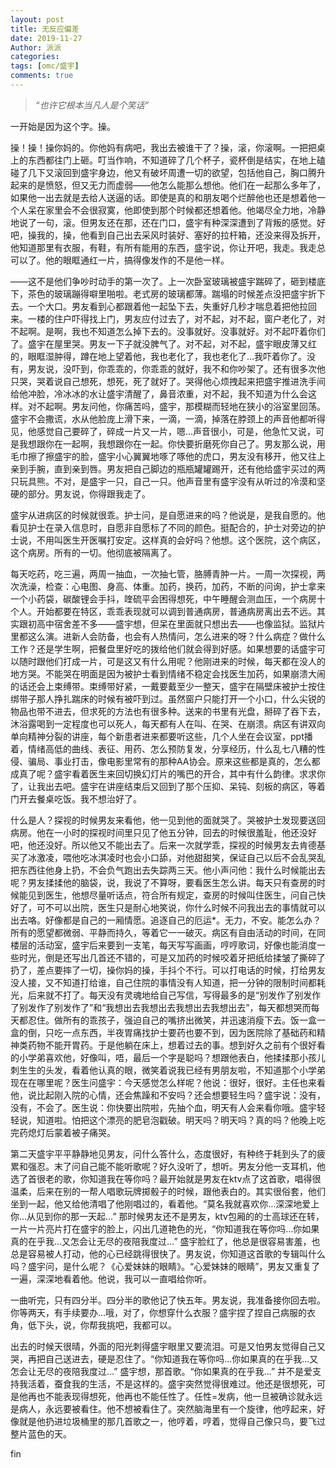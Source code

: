 ```yaml
---
layout: post
title: 无反应偏差
date: 2019-11-27
Author: 派派
categories: 
tags: [omc/盛宇]
comments: true
---
```


> *“也许它根本当凡人是个笑话”*

一开始是因为这个字。操。

操！操！操你妈的。你他妈有病吧，我出去被谁干了？操，滚，你滚啊。一把把桌上的东西都往门上砸。叮当作响，不知道碎了几个杯子，瓷杯倒是结实，在地上磕碰了几下又滚回到盛宇身边，他又有破坏周遭一切的欲望，包括他自己，胸口腾升起来的是愤怒，但又无力而虚弱——他怎么能那么想他。他们在一起那么多年了，如果他一出去就是去给人送逼的话。即使是真的和朋友喝个烂醉他也还是想着他一个人呆在家里会不会很寂寞，他即使到那个时候都还想着他。他竭尽全力地，冷静地说了一句，滚。但男友还在那，还在门口，盛宇有种深深遭到了背叛的感觉。好吧，操我的，操，他看到自己出去采风时装好、塞好的拉杆箱，还没来得及拆开，他知道那里有衣服，有鞋，有所有能用的东西，盛宇说，你让开吧，我走。我走总可以了。他的眼眶通红一片，搞得像发作的不是他一样。

——这不是他们争吵时动手的第一次了。上一次卧室玻璃被盛宇踹碎了，砸到楼底下，茶色的玻璃蹦得噼里啪啦。老式房的玻璃都薄。踹塌的时候差点没把盛宇折下去。一个大口。男友看到心都跟着他一起坠下去，失重好几秒才喘息着把他拉回来。一楼的住户吓得找上门，男友应付过去了，对不起，对不起，窗户老化了，对不起啊。是啊，我也不知道怎么掉下去的。没事就好。没事就好。对不起吓着你们了。盛宇在屋里哭。男友一下子就没脾气了。对不起，对不起，盛宇眼皮薄又红的，眼眶湿肿得，蹲在地上望着他，我也老化了，我也老化了…我吓着你了。没有，男友说，没吓到，你乖乖的，你乖乖的就好，我不和你吵架了。还有很多次他只哭，哭着说自己想死，想死，死了就好了。哭得他心烦拽起来把盛宇推进洗手间给他冲脸，冷冰冰的水让盛宇清醒了，鼻音浓重，对不起，我不知道为什么会这样。对不起啊。男友问他，你痛苦吗，盛宇，那模糊而轻地在狭小的浴室里回荡。盛宇不会撒谎，水从他脸庞上滑下来，一滴，一滴，掉落在脖颈上的声音他都听得见，他感觉自己要碎了，碎成一片又一片，嗯…声音很小，可是，他急忙又说，可是我想跟你在一起啊，我想跟你在一起。你快要折磨死你自己了。男友那么说，用毛巾擦了擦盛宇的脸，盛宇小心翼翼地啄了啄他的虎口，男友没有移开，他又往上亲到手腕，直到亲到唇。男友把自己脚边的瓶瓶罐罐踢开，还有他给盛宇买过的两只玩具熊。不对，是盛宇一只，自己一只。他声音里有盛宇没有从听过的冷漠和坚硬的部分。男友说，你得跟我走了。

盛宇从进病区的时候就很乖。护士问，是自愿进来的吗？他说是，是我自愿的。他看见护士在录入信息时，自愿非自愿标了不同的颜色。挺配合的，护士对旁边的护士说，不用叫医生开医嘱打安定。这样真的会好吗？他想。这个医院，这个病区，这个病房。所有的一切。他彻底被隔离了。

每天吃药，吃三遍，两周一抽血，一次抽七管，胳膊青肿一片。一周一次探视，两次洗澡，检查：心电图、身高、体重。加药，换药，加药，不断的问询，护士拿来一个小药袋，碳酸锂会手抖，喹硫平会困得想死，中午睡醒会测血压，一个病房十个人。开始都要在特区，乖乖表现就可以调到普通病房，普通病房离出去不远。其实跟初高中宿舍差不多——盛宇想，但呆在里面就只想出去——也像监狱。监狱片里都这么演。进新人会防备，也会有人热情问，怎么进来的呀？什么病症？做什么工作？还是学生啊，把餐盘里好吃的拨给他们就会得到好感。如果想要的话盛宇可以随时跟他们打成一片，可是这又有什么用呢？他刚进来的时候，每天都在没人的地方哭。不能哭在明面是因为被护士看到情绪不稳定会找医生加药，如果崩溃大闹的话还会上束缚带。束缚带好紧，一戴要戴至少一整天，盛宇在隔壁床被护士按住绑带子那人挣扎踹床的时候有被吓到过。虽然窗户只能打开一个小口，什么尖锐的物品也带不进去，但求死的方法也有很多种。送来的书里有光盘，掰碎了吞下去，沐浴露喝到一定程度也可以死人，每天都有人在叫、在哭、在崩溃。病区有讲双向单向精神分裂的讲座，每个新患者进来都要听这些，几个人坐在会议室，ppt播着，情绪高低的曲线、表征、用药、怎么预防复发，分享经历，什么乱七八糟的性侵、骗局、事业打击，像电影里常有的那种AA协会。原来这些都是真的，怎么都成真了呢？盛宇看着医生来回切换幻灯片的嘴巴的开合，其中有什么韵律。求求你了，让我出去吧。盛宇在讲座结束后又回到了那个压抑、呆钝、刻板的病区，等着门开去餐桌吃饭。我不想治好了。

什么是人？探视的时候男友来看他，他一见到他的面就哭了。哭被护士发现要送回病房。他在一小时的探视时间里只见了他五分钟，回去的时候很羞耻，他还没好吧，他还没好。所以他又不能出去了。后来一次就学乖，探视的时候男友去肯德基买了冰激凌，喂他吃冰淇凌时也会小口舔，对他甜甜笑，保证自己以后不会乱哭乱把东西往他身上扔，不会负气跑出去失踪两三天。他小声问他：我什么时候能出去呢？男友揉揉他的脑袋，说，我说了不算呀，要看医生怎么讲。每天只有查房的时候能见到医生，他想尽量听话点，符合所有规定，查房的时候叫住医生，问自己快好了，可不可以出院，医生只是耐心地笑说，你什么时候不问我出去的事情就可以出去咯。好像都是自己的一厢情愿。追逐自己的厄运*。无力，不安。能怎么办？所有的愿望都微弱、平静而持久，等着它一一破灭。病区有自由活动的时间，在同楼层的活动室，盛宇后来要到一支笔，每天写写画画，哼哼歌词，好像也能消度一些时光，倒是还写出几首还不错的，可是又加药的时候咬着牙把纸给揉皱了撕碎了扔了，差点要摔了一切，操你妈的操，手抖个不行。可以打电话的时候，打给男友没人接，又不知道打给谁，自己住院的事情没有人知道，把一分钟的限制时间都耗光，后来就不打了。每天没有灵魂地给自己写信，写得最多的是“别发作了别发作了别发作了别发作了”和“我想出去我想出去我想出去我想出去”，每天都想哭而每天都忍住。做所有的乖孩子，强迫自己的嘴挤出微笑，并迅速消瘦下去。饭一盒一盒的倒，只吃一点东西，半夜胃痛找护士要药也要不到，因为医院除了基础药和精神类药物不能开胃药。于是他躺在床上，想着过去的事。想到好久之前有个很好看的小学弟喜欢他，好像叫，唔，最后一个字是聪吗？想跟他表白，他揉揉那小孩儿刺生生的头发，看着他认真的眼，微笑着说我已经有男朋友啦，不知道那个小学弟现在在哪里呢？医生问盛宇：今天感觉怎么样呢？他说：很好，很好。主任也来看他，说比起刚入院的心情，还会焦躁和不安吗？还会想要轻生吗？盛宇说：没有，没有，不会了。医生说：你快要出院啦，先抽个血，明天有人会来看你哦。盛宇轻轻说，知道啦。怕把这个漂亮的肥皂泡戳破。明天吗？明天吗？真的吗？他晚上吃完药熄灯后蒙着被子痛哭。

第二天盛宇平平静静地见男友，问什么答什么，态度很好，有种终于耗到头了的疲累和强忍。末了问自己能不能听歌呢？好久没听了，想听。男友分他一支耳机，他选了首很老的歌，你知道我在等你吗？最开始就是男友在ktv点了这首歌，唱得很温柔，后来在别的一帮人唱歌玩牌掷骰子的时候，跟他表白的。其实很俗套，他们坐到一起，他又给他清唱了他刚唱过的，看着他。“莫名我就喜欢你…深深地爱上你…从见到你的那一天起…” 那时候男友还不是男友，ktv包厢的的士高球还在转，一片一片亮片打在盛宇的脸上，闪出几道艳色的光，“你知道我在等你吗…你如果真的在乎我…又怎会让无尽的夜陪我度过…” 盛宇脸红了，他总是很容易害羞，也总是容易被人打动，他的心已经跳得很快了。男友说，你知道这首歌的专辑叫什么吗？盛宇问，是什么呢？《心爱妹妹的眼睛》。“心爱妹妹的眼睛”，男友又重复了一遍，深深地看着他。他说，我可以一直唱给你听。

一曲听完，只有四分半。四分半的歌他记了快五年。男友说，我准备接你回去啦。你等两天，有手续要办…哦，对了，你想穿什么衣服？盛宇捏了捏自己病服的衣角，低下头，说，你帮我挑吧，我都可以。

出去的时候天很晴，外面的阳光刺得盛宇眼里又要流泪。可是又怕男友觉得自己又哭，再把自己送进去，硬是忍住了。“你知道我在等你吗…你如果真的在乎我…又怎会让无尽的夜陪我度过…” 盛宇想，那首歌。“你如果真的在乎我…” 并不是爱支持我活着，蚕食我的生活，不是这样的。盛宇突然觉得很难过。他还是很想死，可是他再也不能表现得想死，他再也不能任性了。任性=发病，他一旦被确诊就永远是病人，永远要被看住。他不想被看住了。突然脑海里有一个旋律，他哼起来，好像就是他扔进垃圾桶里的那几首歌之一，他哼着，哼着，觉得自己像只鸟，要飞过整片蓝色的天。



fin